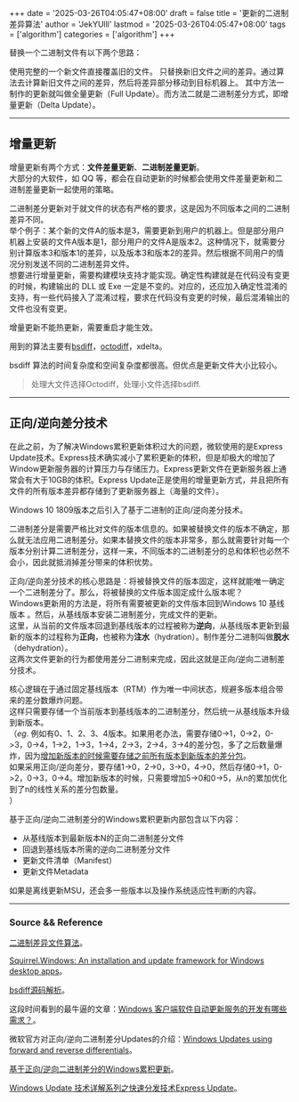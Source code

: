+++
date = '2025-03-26T04:05:47+08:00'
draft = false
title = '更新的二进制差异算法'
author = 'JekYUlll'
lastmod = '2025-03-26T04:05:47+08:00'
tags = ['algorithm']
categories = ['algorithm']
+++

替换一个二进制文件有以下两个思路：

使用完整的一个新文件直接覆盖旧的文件。
只替换新旧文件之间的差异。通过算法去计算新旧文件之间的差异，然后将差异部分移动到目标机器上。
其中方法一制作的更新就叫做全量更新（Full Update）。而方法二就是二进制差分方式，即增量更新（Delta Update）。

---

## 增量更新

增量更新有两个方式：**文件差量更新**、**二进制差量更新**。  
大部分的大软件，如 QQ 等，都会在自动更新的时候都会使用文件差量更新和二进制差量更新一起使用的策略。

二进制差分更新对于就文件的状态有严格的要求，这是因为不同版本之间的二进制差异不同。  
举个例子：某个新的文件A的版本是3，需要更新到用户的机器上。但是部分用户机器上安装的文件A版本是1，部分用户的文件A是版本2。这种情况下，就需要分别计算版本3和版本1的差异，以及版本3和版本2的差异。然后根据不同用户的情况分别发送不同的二进制差异文件。  
想要进行增量更新，需要构建模块支持才能实现。确定性构建就是在代码没有变更的时候，构建输出的 DLL 或 Exe 一定是不变的。对应的，还应加入确定性混淆的支持，有一些代码接入了混淆过程，要求在代码没有变更的时候，最后混淆输出的文件也没有变更。

增量更新不能热更新，需要重启才能生效。

用到的算法主要有[bsdiff](https://www.daemonology.net/bsdiff/)，[octodiff](https://github.com/OctopusDeploy/Octodiff)，xdelta。

bsdiff 算法的时间复杂度和空间复杂度都很高。但优点是更新文件大小比较小。

> 处理大文件选择Octodiff，处理小文件选择bsdiff.

---

## 正向/逆向差分技术

在此之前，为了解决Windows累积更新体积过大的问题，微软使用的是Express Update技术。Express技术确实减小了累积更新的体积，但是却极大的增加了Window更新服务器的计算压力与存储压力。Express更新文件在更新服务器上通常会有大于10GB的体积。Express Update正是使用的增量更新方式，并且把所有文件的所有版本差异都存储到了更新服务器上（海量的文件）。

Windows 10 1809版本之后引入了基于二进制的正向/逆向差分技术。

二进制差分是需要严格比对文件的版本信息的。如果被替换文件的版本不确定，那么就无法应用二进制差分。如果本替换文件的版本非常多，那么就需要针对每一个版本分别计算二进制差分，这样一来，不同版本的二进制差分的总和体积也必然不会小，因此就抵消掉差分带来的体积优势。

正向/逆向差分技术的核心思路是：将被替换文件的版本固定，这样就能唯一确定一个二进制差分了。那么，将被替换的文件版本固定成什么版本呢？  
Windows更新用的方法是，将所有需要被更新的文件版本回到Windows 10 基线版本 。然后，从基线版本安装二进制差分，完成文件的更新。  
这里，从当前的文件版本回退到基线版本的过程被称为**逆向**，从基线版本更新到最新的版本的过程称为**正向**，也被称为**注水**（hydration）。制作差分二进制叫做**脱水**（dehydration）。  
这两次文件更新的行为都使用差分二进制来完成，因此这就是正向/逆向二进制差分技术。

核心逻辑在于通过固定基线版本（RTM）作为唯一中间状态，规避多版本组合带来的差分数爆炸问题。  
这样只需要存储一个当前版本到基线版本的二进制差分，然后统一从基线版本升级到新版本。  
（_eg_. 例如有0、1、2、3、4版本。如果用老办法，需要存储0->1，0->2，0->3，0->4，1->2，1->3，1->4，2->3，2->4，3->4的差分包，多了之后数量爆炸，因为<u>增加新版本的时候需要存储之前所有版本到新版本的差分包</u>。  
如果采用正向/逆向差分，要存储1->0，2->0，3->0，4->0，然后存储0->1，0->2，0->3，0->4。增加新版本的时候，只需要增加5->0和0->5，从n的累加优化到了n的线性关系的差分包数量。  
）

基于正向/逆向二进制差分的Windows累积更新内部包含以下内容：

- 从基线版本到最新版本N的正向二进制差分文件
- 回退到基线版本所需的逆向二进制差分文件
- 更新文件清单（Manifest）
- 更新文件Metadata

如果是离线更新MSU，还会多一些版本以及操作系统适应性判断的内容。

---

### Source && Reference

[二进制差异文件算法](https://zhuanlan.zhihu.com/p/13382743061)。

[Squirrel.Windows: An installation and update framework for Windows desktop apps](https://github.com/Squirrel/Squirrel.Windows)。

[bsdiff源码解析](https://zhuyie.github.io/posts/bsdiff-annotated/)。

这段时间看到的最牛逼的文章：[Windows 客户端软件自动更新服务的开发有哪些需求？](https://jishuzhan.net/article/1874273746852777985#google_vignette)。

微软官方对正向/逆向二进制差分Updates的介绍：[Windows Updates using forward and reverse differentials](https://learn.microsoft.com/en-us/windows/deployment/update/forward-reverse-differentials)。

[基于正向/逆向二进制差分的Windows累积更新](https://www.toutiao.com/article/7156768607085658662/?wid=1742955409104)。

[Windows Update 技术详解系列之快速分发技术Express Update](https://www.toutiao.com/article/7389464626552898082)。
